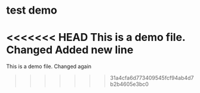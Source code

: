 # test demo
<<<<<<< HEAD
This is a demo file. Changed
Added new line
=======
This is a demo file. Changed again
>>>>>>> 31a4cfa6d773409545fcf94ab4d7b2b4605e3bc0
